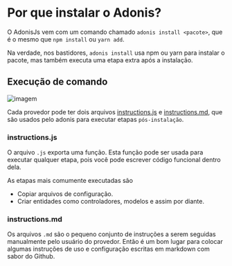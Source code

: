# Por que instalar o Adonis?

O AdonisJs vem com um comando chamado `adonis install <pacote>`, que é o mesmo que `npm install` ou `yarn add`.

Na verdade, nos bastidores, `adonis install` usa npm ou yarn para instalar o pacote, mas também executa uma etapa extra após a instalação.

## Execução de comando

![imagem](/docs/assets/adonis-install-flow.png)

Cada provedor pode ter dois arquivos [instructions.js](https://github.com/adonisjs/adonis-lucid/blob/develop/instructions.js) e [instructions.md](https://github.com/adonisjs/adonis-lucid/blob/develop/instructions.md), que são usados ​​pelo adonis para executar etapas `pós-instalação`.

### instructions.js
O arquivo `.js` exporta uma função. Esta função pode ser usada para executar qualquer etapa, pois você pode escrever código funcional dentro dela.

As etapas mais comumente executadas são

- Copiar arquivos de configuração.
- Criar entidades como controladores, modelos e assim por diante.

### instructions.md
Os arquivos `.md` são o pequeno conjunto de instruções a serem seguidas manualmente pelo usuário do provedor. Então é um bom lugar para colocar algumas instruções de uso e configuração escritas em markdown com sabor do Github.
